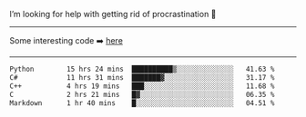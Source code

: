 I’m looking for help with getting rid of procrastination 🤔

-----

Some interesting code :arrow_right: [here](https://github.com/zhen8838/playground)

-----

<!--START_SECTION:waka-->

```txt
Python        15 hrs 24 mins  ██████████▒░░░░░░░░░░░░░░   41.63 %
C#            11 hrs 31 mins  ███████▓░░░░░░░░░░░░░░░░░   31.17 %
C++           4 hrs 19 mins   ███░░░░░░░░░░░░░░░░░░░░░░   11.68 %
C             2 hrs 21 mins   █▓░░░░░░░░░░░░░░░░░░░░░░░   06.35 %
Markdown      1 hr 40 mins    █░░░░░░░░░░░░░░░░░░░░░░░░   04.51 %
```

<!--END_SECTION:waka-->

<!--
**zhen8838/zhen8838** is a ✨ _special_ ✨ repository because its `README.md` (this file) appears on your GitHub profile.

Here are some ideas to get you started:

- 🔭 I’m currently working on ...
- 🌱 I’m currently learning ...
- 👯 I’m looking to collaborate on ...
 ...
- 💬 Ask me about ...
- 📫 How to reach me: ...
- 😄 Pronouns: ...
- ⚡ Fun fact: ...
-->
